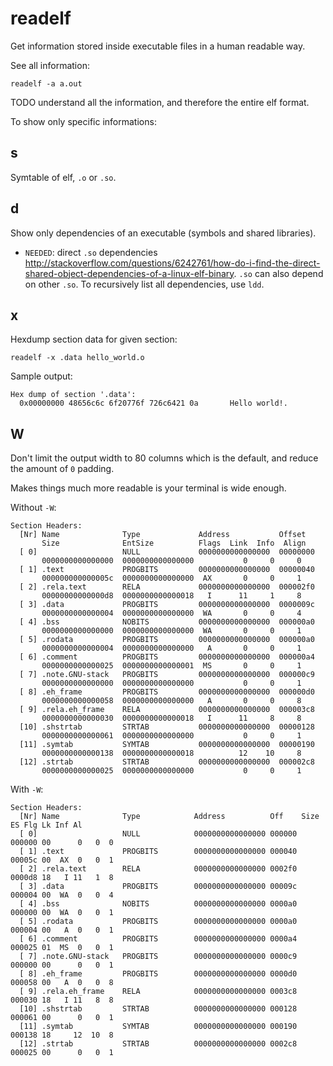 # readelf

Get information stored inside executable files in a human readable way.

See all information:

    readelf -a a.out

TODO understand all the information, and therefore the entire elf format.

To show only specific informations:

## s

Symtable of elf, `.o` or `.so`.

## d

Show only dependencies of an executable (symbols and shared libraries).

- `NEEDED`: direct `.so` dependencies <http://stackoverflow.com/questions/6242761/how-do-i-find-the-direct-shared-object-dependencies-of-a-linux-elf-binary>. `.so` can also depend on other `.so`. To recursively list all dependencies, use `ldd`.

## x

Hexdump section data for given section:

    readelf -x .data hello_world.o

Sample output:

    Hex dump of section '.data':
      0x00000000 48656c6c 6f20776f 726c6421 0a       Hello world!.

## W

Don't limit the output width to 80 columns which is the default, and reduce the amount of `0` padding.

Makes things much more readable is your terminal is wide enough.

Without `-W`:

    Section Headers:
      [Nr] Name              Type             Address           Offset
           Size              EntSize          Flags  Link  Info  Align
      [ 0]                   NULL             0000000000000000  00000000
           0000000000000000  0000000000000000           0     0     0
      [ 1] .text             PROGBITS         0000000000000000  00000040
           000000000000005c  0000000000000000  AX       0     0     1
      [ 2] .rela.text        RELA             0000000000000000  000002f0
           00000000000000d8  0000000000000018   I      11     1     8
      [ 3] .data             PROGBITS         0000000000000000  0000009c
           0000000000000004  0000000000000000  WA       0     0     4
      [ 4] .bss              NOBITS           0000000000000000  000000a0
           0000000000000000  0000000000000000  WA       0     0     1
      [ 5] .rodata           PROGBITS         0000000000000000  000000a0
           0000000000000004  0000000000000000   A       0     0     1
      [ 6] .comment          PROGBITS         0000000000000000  000000a4
           0000000000000025  0000000000000001  MS       0     0     1
      [ 7] .note.GNU-stack   PROGBITS         0000000000000000  000000c9
           0000000000000000  0000000000000000           0     0     1
      [ 8] .eh_frame         PROGBITS         0000000000000000  000000d0
           0000000000000058  0000000000000000   A       0     0     8
      [ 9] .rela.eh_frame    RELA             0000000000000000  000003c8
           0000000000000030  0000000000000018   I      11     8     8
      [10] .shstrtab         STRTAB           0000000000000000  00000128
           0000000000000061  0000000000000000           0     0     1
      [11] .symtab           SYMTAB           0000000000000000  00000190
           0000000000000138  0000000000000018          12    10     8
      [12] .strtab           STRTAB           0000000000000000  000002c8
           0000000000000025  0000000000000000           0     0     1

With `-W`:

    Section Headers:
      [Nr] Name              Type            Address          Off    Size   ES Flg Lk Inf Al
      [ 0]                   NULL            0000000000000000 000000 000000 00      0   0  0
      [ 1] .text             PROGBITS        0000000000000000 000040 00005c 00  AX  0   0  1
      [ 2] .rela.text        RELA            0000000000000000 0002f0 0000d8 18   I 11   1  8
      [ 3] .data             PROGBITS        0000000000000000 00009c 000004 00  WA  0   0  4
      [ 4] .bss              NOBITS          0000000000000000 0000a0 000000 00  WA  0   0  1
      [ 5] .rodata           PROGBITS        0000000000000000 0000a0 000004 00   A  0   0  1
      [ 6] .comment          PROGBITS        0000000000000000 0000a4 000025 01  MS  0   0  1
      [ 7] .note.GNU-stack   PROGBITS        0000000000000000 0000c9 000000 00      0   0  1
      [ 8] .eh_frame         PROGBITS        0000000000000000 0000d0 000058 00   A  0   0  8
      [ 9] .rela.eh_frame    RELA            0000000000000000 0003c8 000030 18   I 11   8  8
      [10] .shstrtab         STRTAB          0000000000000000 000128 000061 00      0   0  1
      [11] .symtab           SYMTAB          0000000000000000 000190 000138 18     12  10  8
      [12] .strtab           STRTAB          0000000000000000 0002c8 000025 00      0   0  1
